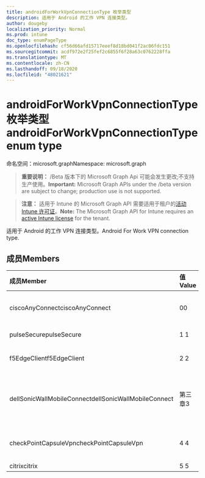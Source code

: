 ```yaml
---
title: androidForWorkVpnConnectionType 枚举类型
description: 适用于 Android 的工作 VPN 连接类型。
author: dougeby
localization_priority: Normal
ms.prod: intune
doc_type: enumPageType
ms.openlocfilehash: cf56d66afd15717eeef8d18bd041f2ac06fdc151
ms.sourcegitcommit: acdf972e2f25fef2c6855f6f28a63c0762228ffa
ms.translationtype: MT
ms.contentlocale: zh-CN
ms.lasthandoff: 09/18/2020
ms.locfileid: "48021621"
---
```

# <a name="androidforworkvpnconnectiontype-enum-type"></a><span data-ttu-id="68f78-103">androidForWorkVpnConnectionType 枚举类型</span><span class="sxs-lookup"><span data-stu-id="68f78-103">androidForWorkVpnConnectionType enum type</span></span>

<span data-ttu-id="68f78-104">命名空间：microsoft.graph</span><span class="sxs-lookup"><span data-stu-id="68f78-104">Namespace: microsoft.graph</span></span>

> <span data-ttu-id="68f78-105">**重要说明：** /Beta 版本下的 Microsoft Graph Api 可能会发生更改;不支持生产使用。</span><span class="sxs-lookup"><span data-stu-id="68f78-105">**Important:** Microsoft Graph APIs under the /beta version are subject to change; production use is not supported.</span></span>

> <span data-ttu-id="68f78-106">**注意：** 适用于 Intune 的 Microsoft Graph API 需要适用于租户的[活动 Intune 许可证](https://go.microsoft.com/fwlink/?linkid=839381)。</span><span class="sxs-lookup"><span data-stu-id="68f78-106">**Note:** The Microsoft Graph API for Intune requires an [active Intune license](https://go.microsoft.com/fwlink/?linkid=839381) for the tenant.</span></span>

<span data-ttu-id="68f78-107">适用于 Android 的工作 VPN 连接类型。</span><span class="sxs-lookup"><span data-stu-id="68f78-107">Android For Work VPN connection type.</span></span>

## <a name="members"></a><span data-ttu-id="68f78-108">成员</span><span class="sxs-lookup"><span data-stu-id="68f78-108">Members</span></span>
|<span data-ttu-id="68f78-109">成员</span><span class="sxs-lookup"><span data-stu-id="68f78-109">Member</span></span>|<span data-ttu-id="68f78-110">值</span><span class="sxs-lookup"><span data-stu-id="68f78-110">Value</span></span>|<span data-ttu-id="68f78-111">说明</span><span class="sxs-lookup"><span data-stu-id="68f78-111">Description</span></span>|
|:---|:---|:---|
|<span data-ttu-id="68f78-112">ciscoAnyConnect</span><span class="sxs-lookup"><span data-stu-id="68f78-112">ciscoAnyConnect</span></span>|<span data-ttu-id="68f78-113">0</span><span class="sxs-lookup"><span data-stu-id="68f78-113">0</span></span>|<span data-ttu-id="68f78-114">Cisco AnyConnect。</span><span class="sxs-lookup"><span data-stu-id="68f78-114">Cisco AnyConnect.</span></span>|
|<span data-ttu-id="68f78-115">pulseSecure</span><span class="sxs-lookup"><span data-stu-id="68f78-115">pulseSecure</span></span>|<span data-ttu-id="68f78-116">1 </span><span class="sxs-lookup"><span data-stu-id="68f78-116">1</span></span>|<span data-ttu-id="68f78-117">脉冲安全。</span><span class="sxs-lookup"><span data-stu-id="68f78-117">Pulse Secure.</span></span>|
|<span data-ttu-id="68f78-118">f5EdgeClient</span><span class="sxs-lookup"><span data-stu-id="68f78-118">f5EdgeClient</span></span>|<span data-ttu-id="68f78-119">2 </span><span class="sxs-lookup"><span data-stu-id="68f78-119">2</span></span>|<span data-ttu-id="68f78-120">F5 边缘客户端。</span><span class="sxs-lookup"><span data-stu-id="68f78-120">F5 Edge Client.</span></span>|
|<span data-ttu-id="68f78-121">dellSonicWallMobileConnect</span><span class="sxs-lookup"><span data-stu-id="68f78-121">dellSonicWallMobileConnect</span></span>|<span data-ttu-id="68f78-122">第三章</span><span class="sxs-lookup"><span data-stu-id="68f78-122">3</span></span>|<span data-ttu-id="68f78-123">戴尔 SonicWALL 移动连接。</span><span class="sxs-lookup"><span data-stu-id="68f78-123">Dell SonicWALL Mobile Connection.</span></span>|
|<span data-ttu-id="68f78-124">checkPointCapsuleVpn</span><span class="sxs-lookup"><span data-stu-id="68f78-124">checkPointCapsuleVpn</span></span>|<span data-ttu-id="68f78-125">4 </span><span class="sxs-lookup"><span data-stu-id="68f78-125">4</span></span>|<span data-ttu-id="68f78-126">检查点胶囊 VPN。</span><span class="sxs-lookup"><span data-stu-id="68f78-126">Check Point Capsule VPN.</span></span>|
|<span data-ttu-id="68f78-127">citrix</span><span class="sxs-lookup"><span data-stu-id="68f78-127">citrix</span></span>|<span data-ttu-id="68f78-128">5 </span><span class="sxs-lookup"><span data-stu-id="68f78-128">5</span></span>|<span data-ttu-id="68f78-129">Citrix</span><span class="sxs-lookup"><span data-stu-id="68f78-129">Citrix</span></span>|






